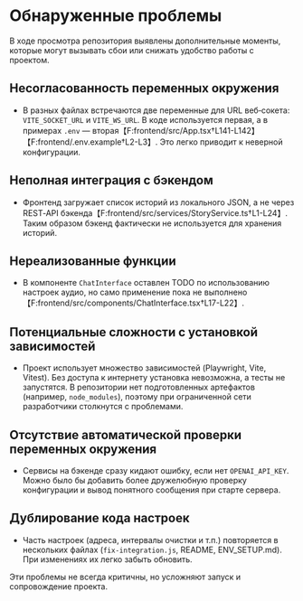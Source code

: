 # Обнаруженные проблемы

В ходе просмотра репозитория выявлены дополнительные моменты, которые могут вызывать сбои или снижать удобство работы с проектом.

## Несогласованность переменных окружения
- В разных файлах встречаются две переменные для URL веб‑сокета: `VITE_SOCKET_URL` и `VITE_WS_URL`. В коде используется первая, а в примерах `.env` — вторая【F:frontend/src/App.tsx†L141-L142】【F:frontend/.env.example†L2-L3】. Это легко приводит к неверной конфигурации.

## Неполная интеграция с бэкендом
- Фронтенд загружает список историй из локального JSON, а не через REST‑API бэкенда【F:frontend/src/services/StoryService.ts†L1-L24】. Таким образом бэкенд фактически не используется для хранения историй.

## Нереализованные функции
- В компоненте `ChatInterface` оставлен TODO по использованию настроек аудио, но само применение пока не выполнено【F:frontend/src/components/ChatInterface.tsx†L17-L22】.

## Потенциальные сложности с установкой зависимостей
- Проект использует множество зависимостей (Playwright, Vite, Vitest). Без доступа к интернету установка невозможна, а тесты не запустятся. В репозитории нет подготовленных артефактов (например, `node_modules`), поэтому при ограниченной сети разработчики столкнутся с проблемами.

## Отсутствие автоматической проверки переменных окружения
- Сервисы на бэкенде сразу кидают ошибку, если нет `OPENAI_API_KEY`. Можно было бы добавить более дружелюбную проверку конфигурации и вывод понятного сообщения при старте сервера.

## Дублирование кода настроек
- Часть настроек (адреса, интервалы очистки и т.п.) повторяется в нескольких файлах (`fix-integration.js`, README, ENV_SETUP.md). При изменениях их легко забыть обновить.

Эти проблемы не всегда критичны, но усложняют запуск и сопровождение проекта.
